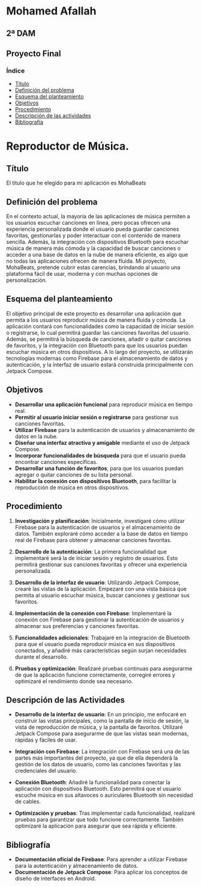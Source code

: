 # **Mohamed Afallah**
## **2ª DAM**
## **Proyecto Final**

### Índice

- [Título](#título)
- [Definición del problema](#definición-del-problema)
- [Esquema del planteamiento](#esquema-del-planteamiento)
- [Objetivos](#objetivos)
- [Procedimiento](#procedimiento)
- [Descripción de las actividades](#descripción-de-las-actividades)
- [Bibliografía](#bibliografía)

# **Reproductor de Música.**

## **Título**

El titulo que he elegido para mi aplicación es MohaBeats

## **Definición del problema**  

En el contexto actual, la mayoría de las aplicaciones de música permiten a los usuarios escuchar canciones en línea, pero pocas ofrecen una experiencia personalizada donde el usuario pueda guardar canciones favoritas, gestionarlas y poder interactuar con el contenido de manera sencilla. Además, la integración con dispositivos Bluetooth para escuchar música de manera más cómoda y la capacidad de buscar canciones o acceder a una base de datos en la nube de manera eficiente, es algo que no todas las aplicaciones ofrecen de manera fluida. Mi proyecto, MohaBeats, pretende cubrir estas carencias, brindando al usuario una plataforma fácil de usar, moderna y con muchas opciones de personalización.

## **Esquema del planteamiento**  

El objetivo principal de este proyecto es desarrollar una aplicación que permita a los usuarios reproducir música de manera fluida y cómoda. La aplicación contará con funcionalidades como la capacidad de iniciar sesión o registrarse, lo cual permitirá guardar las canciones favoritas del usuario. Además, se permitirá la búsqueda de canciones, añadir o quitar canciones de favoritos, y la integración con Bluetooth para que los usuarios puedan escuchar música en otros dispositivos. A lo largo del proyecto, se utilizarán tecnologías modernas como Firebase para el almacenamiento de datos y autenticación, y la interfaz de usuario estará construida principalmente con Jetpack Compose.

## **Objetivos**

- **Desarrollar una aplicación funcional** para reproducir música en tiempo real.
- **Permitir al usuario iniciar sesión o registrarse** para gestionar sus canciones favoritas.
- **Utilizar Firebase** para la autenticación de usuarios y almacenamiento de datos en la nube.
- **Diseñar una interfaz atractiva y amigable** mediante el uso de Jetpack Compose.
- **Incorporar funcionalidades de búsqueda** para que el usuario pueda encontrar canciones específicas.
- **Desarrollar una función de favoritos**, para que los usuarios puedan agregar o quitar canciones de su lista personal.
- **Habilitar la conexión con dispositivos Bluetooth**, para facilitar la reproducción de música en otros dispositivos.

## **Procedimiento**

1. **Investigación y planificación**: Inicialmente, investigaré cómo utilizar Firebase para la autenticación de usuarios y el almacenamiento de datos. También exploraré cómo acceder a la base de datos en tiempo real de Firebase para obtener y almacenar canciones favoritas.

2. **Desarrollo de la autenticación**: La primera funcionalidad que implementaré será la de iniciar sesión y registro de usuarios. Esto permitirá gestionar sus canciones favoritas y ofrecer una experiencia personalizada.

3. **Desarrollo de la interfaz de usuario**: Utilizando Jetpack Compose, crearé las vistas de la aplicación. Empezaré con una vista básica que permita al usuario escuchar música, buscar canciones y gestionar sus favoritos.

4. **Implementación de la conexión con Firebase**: Implementaré la conexión con Firebase para gestionar la autenticación de usuarios y almacenar sus preferencias y canciones favoritas.

5. **Funcionalidades adicionales**: Trabajaré en la integración de Bluetooth para que el usuario pueda reproducir música en sus dispositivos conectados, y añadiré más características según surjan necesidades durante el desarrollo.

6. **Pruebas y optimización**: Realizaré pruebas continuas para asegurarme de que la aplicación funcione correctamente, corregiré errores y optimizaré el rendimiento donde sea necesario.

## **Descripción de las Actividades**

- **Desarrollo de la interfaz de usuario**: En un principio, me enfocaré en construir las vistas principales, como la pantalla de inicio de sesión, la vista de reproducción de música, y la pantalla de favoritos. Utilizaré Jetpack Compose para asegurarme de que las vistas sean modernas, rápidas y fáciles de usar.

- **Integración con Firebase**: La integración con Firebase será una de las partes más importantes del proyecto, ya que de ella dependerá la gestión de los datos de usuario, como las canciones favoritas y las credenciales del usuario.

- **Conexión Bluetooth**: Añadiré la funcionalidad para conectar la aplicación con dispositivos Bluetooth. Esto permitirá que el usuario escuche música en sus altavoces o auriculares Bluetooth sin necesidad de cables.

- **Optimización y pruebas**: Tras implementar cada funcionalidad, realizaré pruebas para garantizar que todo funcione correctamente. También optimizaré la aplicación para asegurar que sea rápida y eficiente.

## **Bibliografía**

- **Documentación oficial de Firebase**: Para aprender a utilizar Firebase para la autenticación y almacenamiento de datos.
- **Documentación de Jetpack Compose**: Para aplicar los conceptos de diseño de interfaces en Android.
